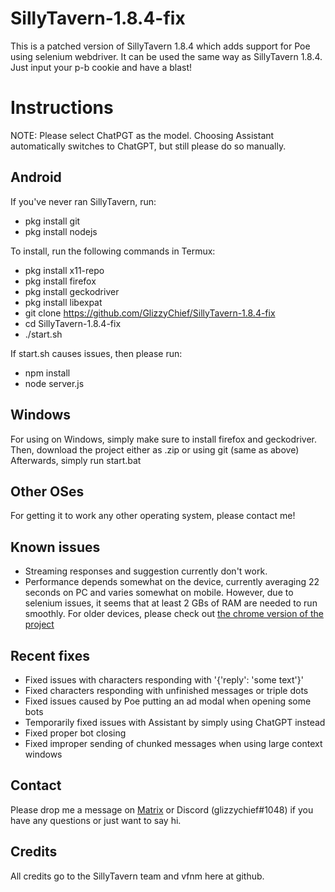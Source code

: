 # SillyTavern-1.8.4-fix

This is a patched version of SillyTavern 1.8.4 which adds support for Poe using selenium webdriver.
It can be used the same way as SillyTavern 1.8.4. Just input your p-b cookie and have a blast!

# Instructions

NOTE: Please select ChatPGT as the model. Choosing Assistant automatically switches to ChatGPT, but still please do so manually.

## Android

If you've never ran SillyTavern, run:
- pkg install git
- pkg install nodejs

To install, run the following commands in Termux:
- pkg install x11-repo
- pkg install firefox
- pkg install geckodriver
- pkg install libexpat
- git clone https://github.com/GlizzyChief/SillyTavern-1.8.4-fix
- cd SillyTavern-1.8.4-fix
- ./start.sh

If start.sh causes issues, then please run:
- npm install
- node server.js


## Windows
For using on Windows, simply make sure to install firefox and geckodriver.
Then, download the project either as .zip or using git (same as above)
Afterwards, simply run start.bat


## Other OSes
For getting it to work any other operating system, please contact me!

## Known issues
- Streaming responses and suggestion currently don't work.
- Performance depends somewhat on the device, currently averaging 22 seconds on PC and varies somewhat on mobile. However, due to selenium issues, it seems that at least 2 GBs of RAM are needed to run smoothly. For older devices, please check out [the chrome version of the project](https://github.com/GlizzyChief/SillyTavern-1.8.4-fix-chrome)

## Recent fixes
- Fixed issues with characters responding with '{'reply': 'some text'}'
- Fixed characters responding with unfinished messages or triple dots
- Fixed issues caused by Poe putting an ad modal when opening some bots
- Temporarily fixed issues with Assistant by simply using ChatGPT instead
- Fixed proper bot closing
- Fixed improper sending of chunked messages when using large context windows

## Contact
Please drop me a message on [Matrix](https://matrix.to/#/@glizzychief:catgirl.cloud) or Discord (glizzychief#1048) if you have any questions or just want to say hi.

## Credits
All credits go to the SillyTavern team and vfnm here at github.
